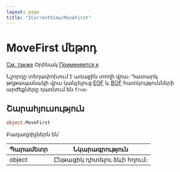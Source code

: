 ```yaml
---
layout: page
title: "ICurrentView/MoveFirst"
---
```



# MoveFirst մեթոդ

[См. также](../ICurrentView.md) Օրինակ [Применяется к](../ICurrentView.md)

Նշորդը տեղափոխում է առաջին տողի վրա։ Դատարկ թղթապանակի վրա կանչելուց [EOF](EOF.md) և [BOF](BOF.md) հատկությունների արժեքները դառնում են `True`։


## Շարահյուսություն

``` vb
object.MoveFirst
```
Բաղադրիչներն են՝


| Պարամետր | Նկարագրություն |
|--|--|
| object | Ընթացիկ դիտելու ձևի հղում։  |

